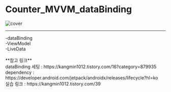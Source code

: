 # Counter_MVVM_dataBinding
![cover](https://user-images.githubusercontent.com/89306567/148781458-4087b393-cae3-4951-bd13-9ca17fbe1025.png)
<hr>
-dataBinding</br>
-ViewModel</br>
-LiveData</br>
</br>
**참고 링크**</br>
dataBinding 세팅 : https://kangmin1012.tistory.com/16?category=879935</br>
dependency : https://developer.android.com/jetpack/androidx/releases/lifecycle?hl=ko</br>
실습 링크 : https://kangmin1012.tistory.com/39</br>
